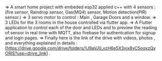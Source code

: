 => A smart home project with embeded esp32 applied c++ with 4 sensors : (fire sensor, Raindrop sensor, Gas(MQ4) sensor, Motion detection(PIR) sensor.)
=>  3 servo motor to control : Main , Garage Doors and a window.
=> 3 LEDs for the 3 rooms in the house controlled via flutter app.
=> A Flutter application to control each of the door and LEDs and to preview the reading of sensor in real time with MQTT, also firebase for authentcation for signup and login pages.
=> Finally here is the link of the drive with videos, photos , and everything explained in details : [https://drive.google.com/drive/folders/1J9aVJ0_vzH6e5X3xjx8yC5oqxzQvORlS?usp=drive_link] .
